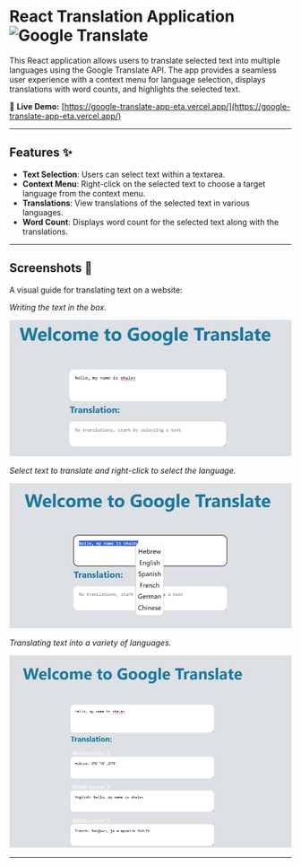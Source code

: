 # React Translation Application ![Google Translate](https://img.shields.io/badge/Google%20Translate-4285F4?style=flat&logo=google-translate&logoColor=white)

This React application allows users to translate selected text into multiple languages using the Google Translate API. The app provides a seamless user experience with a context menu for language selection, displays translations with word counts, and highlights the selected text.

🔗 **Live Demo:** [https://google-translate-app-eta.vercel.app/](https://google-translate-app-eta.vercel.app/)

---

## Features ✨

- **Text Selection**: Users can select text within a textarea.
- **Context Menu**: Right-click on the selected text to choose a target language from the context menu.
- **Translations**: View translations of the selected text in various languages.
- **Word Count**: Displays word count for the selected text along with the translations.

---

## Screenshots 📸

A visual guide for translating text on a website:

*Writing the text in the box.*

![Screenshot 1](src/p1.PNG)  

*Select text to translate and right-click to select the language.*

![Screenshot 2](src/p2.PNG)  

*Translating text into a variety of languages.*

![Screenshot 3](src/p3.PNG)  


---

